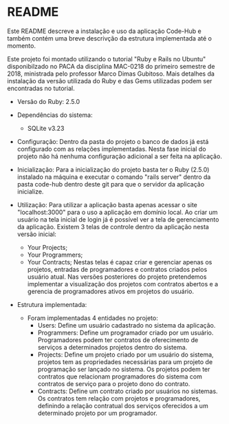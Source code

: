 # README

Este README descreve a instalação e uso da aplicação Code-Hub e também contém uma breve descrivção da estrutura implementada até o momento.

Este projeto foi montado utilizando o tutorial "Ruby e Rails no Ubuntu" disponibilzado no PACA da disciplina MAC-0218 do primeiro semestre de 2018, ministrada pelo professor Marco Dimas Gubitoso. Mais detalhes da instalação da versão utilizada do Ruby e das Gems utilizadas podem ser encontradas no tutorial.

* Versão do Ruby: 2.5.0

* Dependências do sistema:
  - SQLite v3.23

* Configuração:
  Dentro da pasta do projeto o banco de dados já está configurado com as relações implementadas.
  Nesta fase inicial do projeto não há nenhuma configuração adicional a ser feita na aplicação.

* Inicialização:
  Para a inicialização do projeto basta ter o Ruby (2.5.0) instalado na máquina e executar o comando "rails server" dentro da pasta code-hub dentro deste git para que o servidor da aplicação inicialize.

* Utilização:
  Para utilizar a aplicação basta apenas acessar o site "localhost:3000" para o uso a aplicação em domínio local.
  Ao criar um usuário na tela inicial de login já é possível ver a tela de gerenciamento da aplicação.
  Existem 3 telas de controle dentro da aplicação nesta versão inicial:
    - Your Projects;
    - Your Programmers;
    - Your Contracts;
  Nestas telas é capaz criar e gerenciar apenas os projetos, entradas de programadores e contratos criados pelos usuário atual.
  Nas versões posteriores do projeto pretendemos implementar a visualização dos projetos com contratos abertos e a gerencia de programadores ativos em projetos do usuário.
  
* Estrutura implementada:
  - Foram implementadas 4 entidades no projeto:
    - Users: Define um usuário cadastrado no sistema da aplicação.
    - Programmers: Define um programador criado por um usuário. Programadores podem ter contratos de oferecimento de serviços a determinados projetos dentro do sistema.
    - Projects: Define um projeto criado por um usuário do sistema, projetos tem as propriedades necessárias para um projeto de programação ser lançado no sistema. Os projetos podem ter contratos que relacionam programadores do sistema com contratos de serviço para o projeto dono do contrato.
    - Contracts: Define um contrato criado por usuários no sistemas. Os contratos tem relação com projetos e programadores, definindo a relação contratual dos serviços oferecidos a um determinado projeto por um programador.
  
